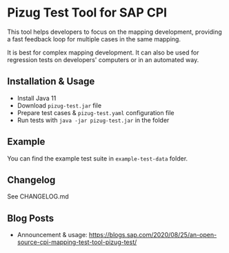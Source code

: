 # Pizug Test Tool for SAP CPI

This tool helps developers to focus on the mapping development, providing a fast feedback loop for multiple cases in the same mapping.

It is best for complex mapping development. It can also be used for regression tests on developers' computers or in an automated way.

## Installation & Usage

* Install Java 11
* Download `pizug-test.jar` file
* Prepare test cases & `pizug-test.yaml` configuration file
* Run tests with `java -jar pizug-test.jar` in the folder

## Example
You can find the example test suite in `example-test-data` folder.

## Changelog
See CHANGELOG.md

## Blog Posts

* Announcement & usage:
<https://blogs.sap.com/2020/08/25/an-open-source-cpi-mapping-test-tool-pizug-test/>
